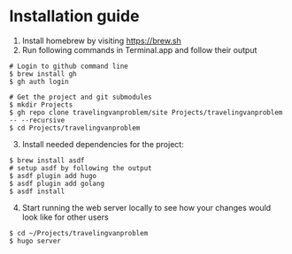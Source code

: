 # Installation guide

1. Install homebrew by visiting https://brew.sh
2. Run following commands in Terminal.app and follow their output

```
# Login to github command line
$ brew install gh
$ gh auth login

# Get the project and git submodules
$ mkdir Projects
$ gh repo clone travelingvanproblem/site Projects/travelingvanproblem -- --recursive
$ cd Projects/travelingvanproblem
```

3. Install needed dependencies for the project:

```
$ brew install asdf
# setup asdf by following the output
$ asdf plugin add hugo
$ asdf plugin add golang
$ asdf install
```

4. Start running the web server locally to see how your changes would look like for other users

```
$ cd ~/Projects/travelingvanproblem
$ hugo server
```

